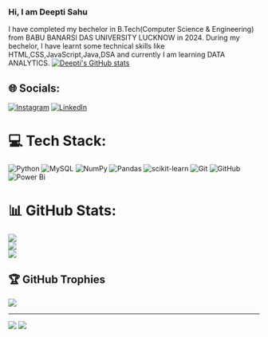 ### Hi, I am Deepti Sahu
I have completed my bechelor in B.Tech(Computer Science & Engineering) from BABU BANARSI DAS UNIVERSITY LUCKNOW in 2024.
During my bechelor, I have learnt some technical skills like HTML,CSS,JavaScript,Java,DSA and currently I am learning DATA ANALYTICS.
[![Deepti's GitHub stats](https://github-readme-stats.vercel.app/api?username=Deeptisahu12)](https://github.com/Deeptisahu12/github-readme-stats)

## 🌐 Socials:
[![Instagram](https://img.shields.io/badge/Instagram-%23E4405F.svg?logo=Instagram&logoColor=white)](https://instagram.com/https://www.instagram.com/deepti4993?) [![LinkedIn](https://img.shields.io/badge/LinkedIn-%230077B5.svg?logo=linkedin&logoColor=white)](https://linkedin.com/in/http://www.linkedin.com/in/deepti34) 

# 💻 Tech Stack:
![Python](https://img.shields.io/badge/python-3670A0?style=for-the-badge&logo=python&logoColor=ffdd54) ![MySQL](https://img.shields.io/badge/mysql-4479A1.svg?style=for-the-badge&logo=mysql&logoColor=white) ![NumPy](https://img.shields.io/badge/numpy-%23013243.svg?style=for-the-badge&logo=numpy&logoColor=white) ![Pandas](https://img.shields.io/badge/pandas-%23150458.svg?style=for-the-badge&logo=pandas&logoColor=white) ![scikit-learn](https://img.shields.io/badge/scikit--learn-%23F7931E.svg?style=for-the-badge&logo=scikit-learn&logoColor=white) ![Git](https://img.shields.io/badge/git-%23F05033.svg?style=for-the-badge&logo=git&logoColor=white) ![GitHub](https://img.shields.io/badge/github-%23121011.svg?style=for-the-badge&logo=github&logoColor=white) ![Power Bi](https://img.shields.io/badge/power_bi-F2C811?style=for-the-badge&logo=powerbi&logoColor=black)
# 📊 GitHub Stats:
![](https://github-readme-stats.vercel.app/api?username=Deeptisahu12&theme=dark&hide_border=false&include_all_commits=false&count_private=false)<br/>
![](https://github-readme-streak-stats.herokuapp.com/?user=Deeptisahu12&theme=dark&hide_border=false)<br/>
![](https://github-readme-stats.vercel.app/api/top-langs/?username=Deeptisahu12&theme=dark&hide_border=false&include_all_commits=false&count_private=false&layout=compact)

## 🏆 GitHub Trophies
![](https://github-profile-trophy.vercel.app/?username=Deeptisahu12&theme=radical&no-frame=false&no-bg=true&margin-w=4)

---
[![](https://visitcount.itsvg.in/api?id=deeptisahu12&label=Profile%20Views&color=1&icon=7&pretty=false)](https://visitcount.itsvg.in)
<a href="https://visitcount.itsvg.in">
  <img src="https://visitcount.itsvg.in/api?id=deeptisahu12&label=Profile%20Views&icon=7&pretty=false" />
</a>

<!-- Proudly created with GPRM ( https://gprm.itsvg.in ) -->
